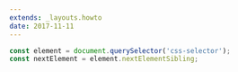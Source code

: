 ```yaml
---
extends: _layouts.howto
date: 2017-11-11
---
```



```javascript
const element = document.querySelector('css-selector');
const nextElement = element.nextElementSibling;
```
